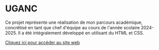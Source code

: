 # UGANC
Ce projet représente une réalisation de mon parcours académique, concrétisé en tant que chef d'équipe au cours de l'année scolaire 2024-2025.
Il a été intégralement développé en utilisant du HTML et CSS.

[Cliquez ici pour accéder au site web](https://z-dada19.github.io/UGANC/) 
